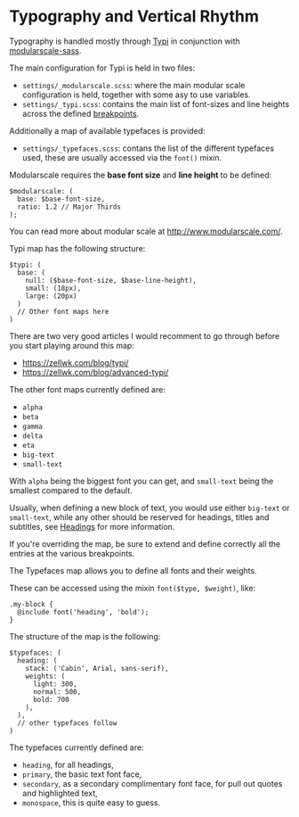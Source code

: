 # Typography and Vertical Rhythm

Typography is handled mostly through [Typi](https://github.com/zellwk/typi) in conjunction with [modularscale-sass](https://github.com/modularscale/modularscale-sass).

 The main configuration for Typi is held in two files:

 - `settings/_modularscale.scss`: where the main modular scale configuration is held, together with some asy to use variables.
 - `settings/_typi.scss`: contains the main list of font-sizes and line heights across the defined [breakpoints](#Breakpoints).

Additionally a map of available typefaces is provided:

 - `settings/_typefaces.scss`: contans the list of the different typefaces used, these are usually accessed via the `font()` mixin.

Modularscale requires the **base font size** and **line height** to be defined:

    $modularscale: (
      base: $base-font-size,
      ratio: 1.2 // Major Thirds
    );

You can read more about modular scale at <http://www.modularscale.com/>.

Typi map has the following structure:

    $typi: (
      base: (
        null: ($base-font-size, $base-line-height),
        small: (18px),
        large: (20px)
      )
      // Other font maps here
    )

There are two very good articles I would recomment to go through before you start playing around this map:

 - <https://zellwk.com/blog/typi/>
 - <https://zellwk.com/blog/advanced-typi/>

The other font maps currently defined are:

 - `alpha`
 - `beta`
 - `gamma`
 - `delta`
 - `eta`
 - `big-text`
 - `small-text`

With `alpha` being the biggest font you can get, and `small-text` being the smallest compared to the default.

Usually, when defining a new block of text, you would use either `big-text` or `small-text`, while any other should be reserved for headings, titles and subtitles, see [Headings](headings.md) for more information.

If you're overriding the map, be sure to extend and define correctly all the entries at the various breakpoints.

The Typefaces map allows you to define all fonts and their weights.

These can be accessed using the mixin `font($type, $weight)`, like:

    .my-block {
      @include font('heading', 'bold');
    }

The structure of the map is the following:

    $typefaces: (
      heading: (
        stack: ('Cabin', Arial, sans-serif),
        weights: (
          light: 300,
          normal: 500,
          bold: 700
        ),
      ),
      // other typefaces follow
    )

The typefaces currently defined are:

 - `heading`, for all headings,
 - `primary`, the basic text font face,
 - `secondary`, as a secondary complimentary font face, for pull out quotes and highlighted text,
 - `monospace`, this is quite easy to guess.
